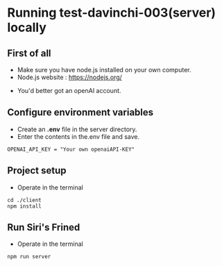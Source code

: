 # Running test-davinchi-003(server) locally

## First of all

- Make sure you have node.js installed on your own computer.
- Node.js website : https://nodejs.org/

* You'd better got an openAI account.

## Configure environment variables

- Create an **.env** file in the server directory.
- Enter the contents in the.env file and save.

```
OPENAI_API_KEY = "Your own openaiAPI-KEY"
```

## Project setup

- Operate in the terminal

```
cd ./client
npm install
```

## Run Siri's Frined

- Operate in the terminal

```
npm run server
```
